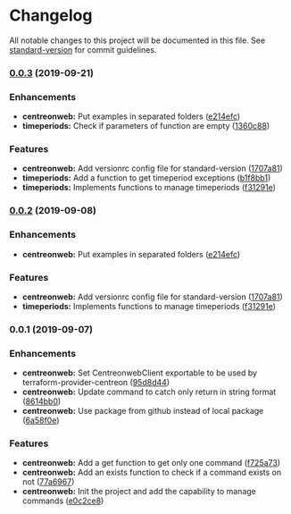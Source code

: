 # Changelog

All notable changes to this project will be documented in this file. See [standard-version](https://github.com/conventional-changelog/standard-version) for commit guidelines.

### [0.0.3](https://github.com/smutel/go-centreon/compare/v0.0.1...v0.0.3) (2019-09-21)


### Enhancements

* **centreonweb:** Put examples in separated folders ([e214efc](https://github.com/smutel/go-centreon/commit/e214efc))
* **timeperiods:** Check if parameters of function are empty ([1360c88](https://github.com/smutel/go-centreon/commit/1360c88))


### Features

* **centreonweb:** Add versionrc config file for standard-version ([1707a81](https://github.com/smutel/go-centreon/commit/1707a81))
* **timeperiods:** Add a function to get timeperiod exceptions ([b1f8bb1](https://github.com/smutel/go-centreon/commit/b1f8bb1))
* **timeperiods:** Implements functions to manage timeperiods ([f31291e](https://github.com/smutel/go-centreon/commit/f31291e))

### [0.0.2](https://github.com/smutel/go-centreon/compare/v0.0.1...v0.0.2) (2019-09-08)


### Enhancements

* **centreonweb:** Put examples in separated folders ([e214efc](https://github.com/smutel/go-centreon/commit/e214efc))


### Features

* **centreonweb:** Add versionrc config file for standard-version ([1707a81](https://github.com/smutel/go-centreon/commit/1707a81))
* **timeperiods:** Implements functions to manage timeperiods ([f31291e](https://github.com/smutel/go-centreon/commit/f31291e))

### 0.0.1 (2019-09-07)


### Enhancements

* **centreonweb:** Set CentreonwebClient exportable to be used by terraform-provider-centreon ([95d8d44](https://github.com/smutel/go-centreon/commit/95d8d44))
* **centreonweb:** Update command to catch only return in string format ([8614bb0](https://github.com/smutel/go-centreon/commit/8614bb0))
* **centreonweb:** Use package from github instead of local package ([6a58f0e](https://github.com/smutel/go-centreon/commit/6a58f0e))


### Features

* **centreonweb:** Add a get function to get only one command ([f725a73](https://github.com/smutel/go-centreon/commit/f725a73))
* **centreonweb:** Add an exists function to check if a command exists on not ([77a6967](https://github.com/smutel/go-centreon/commit/77a6967))
* **centreonweb:** Init the project and add the capability to manage commands ([e0c2ce8](https://github.com/smutel/go-centreon/commit/e0c2ce8))
